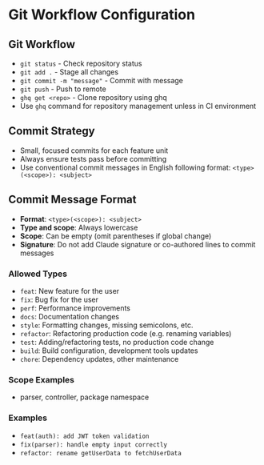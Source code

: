 # Git Workflow Configuration

## Git Workflow
- `git status` - Check repository status
- `git add .` - Stage all changes
- `git commit -m "message"` - Commit with message
- `git push` - Push to remote
- `ghq get <repo>` - Clone repository using ghq
- Use `ghq` command for repository management unless in CI environment

## Commit Strategy
- Small, focused commits for each feature unit
- Always ensure tests pass before committing
- Use conventional commit messages in English following format: `<type>(<scope>): <subject>`

## Commit Message Format
- **Format**: `<type>(<scope>): <subject>`
- **Type and scope**: Always lowercase
- **Scope**: Can be empty (omit parentheses if global change)
- **Signature**: Do not add Claude signature or co-authored lines to commit messages

### Allowed Types
- `feat`: New feature for the user
- `fix`: Bug fix for the user
- `perf`: Performance improvements
- `docs`: Documentation changes
- `style`: Formatting changes, missing semicolons, etc.
- `refactor`: Refactoring production code (e.g. renaming variables)
- `test`: Adding/refactoring tests, no production code change
- `build`: Build configuration, development tools updates
- `chore`: Dependency updates, other maintenance

### Scope Examples
- parser, controller, package namespace

### Examples
- `feat(auth): add JWT token validation`
- `fix(parser): handle empty input correctly`
- `refactor: rename getUserData to fetchUserData`
